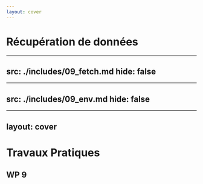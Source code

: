 ```yaml
---
layout: cover
---
```


# Récupération de données

---
src: ./includes/09_fetch.md
hide: false
---

---
src: ./includes/09_env.md
hide: false
---

---
layout: cover
---

# Travaux Pratiques

## WP 9